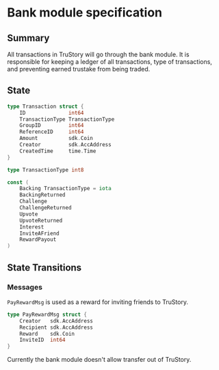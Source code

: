 # Bank module specification

## Summary

All transactions in TruStory will go through the bank module. It is responsible for keeping a ledger of all transactions, type of transactions, and preventing earned trustake from being traded.

## State

```go
type Transaction struct {
    ID              int64
    TransactionType TransactionType
    GroupID         int64
    ReferenceID     int64
    Amount          sdk.Coin
    Creator         sdk.AccAddress
    CreatedTime     time.Time
}

type TransactionType int8

const (
    Backing TransactionType = iota
    BackingReturned
    Challenge
    ChallengeReturned
    Upvote
    UpvoteReturned
    Interest
    InviteAFriend
    RewardPayout
)
```

## State Transitions
### Messages

`PayRewardMsg` is used as a reward for inviting friends to TruStory.

```go
type PayRewardMsg struct {
    Creator   sdk.AccAddress
    Recipient sdk.AccAddress
    Reward    sdk.Coin
    InviteID  int64
}
```
Currently the bank module doesn't allow transfer out of TruStory.
